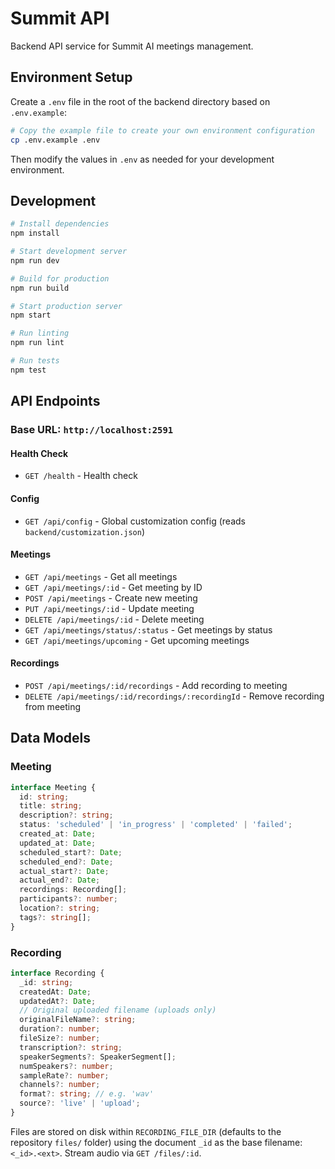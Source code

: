 # Summit API

Backend API service for Summit AI meetings management.

## Environment Setup

Create a `.env` file in the root of the backend directory based on `.env.example`:

```bash
# Copy the example file to create your own environment configuration
cp .env.example .env
```

Then modify the values in `.env` as needed for your development environment.

## Development

```bash
# Install dependencies
npm install

# Start development server
npm run dev

# Build for production
npm run build

# Start production server
npm start

# Run linting
npm run lint

# Run tests
npm test
```


## API Endpoints

### Base URL: `http://localhost:2591`

#### Health Check
- `GET /health` - Health check

#### Config
- `GET /api/config` - Global customization config (reads `backend/customization.json`)

#### Meetings
- `GET /api/meetings` - Get all meetings
- `GET /api/meetings/:id` - Get meeting by ID
- `POST /api/meetings` - Create new meeting
- `PUT /api/meetings/:id` - Update meeting
- `DELETE /api/meetings/:id` - Delete meeting
- `GET /api/meetings/status/:status` - Get meetings by status
- `GET /api/meetings/upcoming` - Get upcoming meetings

#### Recordings
- `POST /api/meetings/:id/recordings` - Add recording to meeting
- `DELETE /api/meetings/:id/recordings/:recordingId` - Remove recording from meeting

## Data Models

### Meeting
```typescript
interface Meeting {
  id: string;
  title: string;
  description?: string;
  status: 'scheduled' | 'in_progress' | 'completed' | 'failed';
  created_at: Date;
  updated_at: Date;
  scheduled_start?: Date;
  scheduled_end?: Date;
  actual_start?: Date;
  actual_end?: Date;
  recordings: Recording[];
  participants?: number;
  location?: string;
  tags?: string[];
}
```

### Recording
```typescript
interface Recording {
  _id: string;
  createdAt: Date;
  updatedAt?: Date;
  // Original uploaded filename (uploads only)
  originalFileName?: string;
  duration?: number;
  fileSize?: number;
  transcription?: string;
  speakerSegments?: SpeakerSegment[];
  numSpeakers?: number;
  sampleRate?: number;
  channels?: number;
  format?: string; // e.g. 'wav'
  source?: 'live' | 'upload';
}
```

Files are stored on disk within `RECORDING_FILE_DIR` (defaults to the repository `files/` folder) using the document `_id` as the base filename: `<_id>.<ext>`. Stream audio via `GET /files/:id`.
